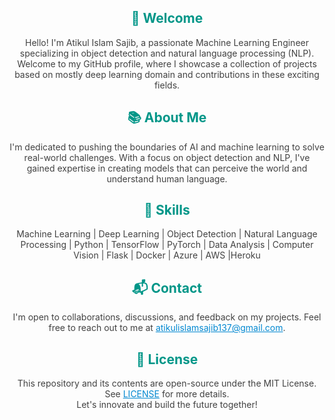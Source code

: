 <h2 align="center"><span style="color:#009688;">👋 Welcome</span></h2>

<p align="center">
  <span style="color:#424242;">Hello! I'm Atikul Islam Sajib, a passionate Machine Learning Engineer specializing in object detection and natural language processing (NLP). Welcome to my GitHub profile, where I showcase a collection of <span style="color:#FF5722;"></span> projects based on mostly deep learning domain and contributions in these exciting fields.</span>
</p>

<h2 align="center"><span style="color:#009688;">📚 About Me</span></h2>

<p align="center">
  <span style="color:#424242;">I'm dedicated to pushing the boundaries of AI and machine learning to solve real-world challenges. With a focus on object detection and NLP, I've gained expertise in creating models that can perceive the world and understand human language.</span>
</p>

<h2 align="center"><span style="color:#009688;">🎯 Skills</span></h2>

<p align="center">
  <span style="color:#424242;">Machine Learning | Deep Learning | Object Detection | Natural Language Processing | Python | TensorFlow | PyTorch | Data Analysis | Computer Vision | Flask | Docker | Azure | AWS |Heroku</span>
</p>

<h2 align="center"><span style="color:#009688;">📬 Contact</span></h2>

<p align="center">
  <span style="color:#424242;">I'm open to collaborations, discussions, and feedback on my projects. Feel free to reach out to me at <a href="mailto:atikulislamsajib137@gmail.com" style="color:#0288D1;">atikulislamsajib137@gmail.com</a>.</span>
</p>

<h2 align="center"><span style="color:#009688;">📝 License</span></h2>

<p align="center">
  <span style="color:#424242;">This repository and its contents are open-source under the MIT License. See <a href="LICENSE" style="color:#0288D1;">LICENSE</a> for more details.<br>
  Let's innovate and build the future together!</span>
</p>
